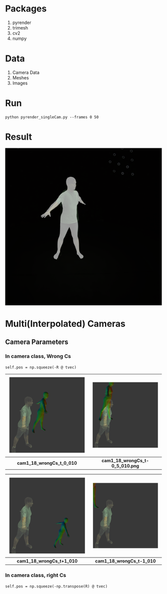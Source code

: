# Packages
1. pyrender
2. trimesh
3. cv2 
4. numpy

# Data
1. Camera Data
2. Meshes
3. Images 

# Run 
```
python pyrender_singleCam.py --frames 0 50
```
# Result 
![overlaySmpl_gtImage](000000.png)

# Multi(Interpolated) Cameras

## Camera Parameters
### In camera class, **Wrong Cs**
```
self.pos = np.squeeze(-R @ tvec)
```

| ![cam1_18_wrongCs_t_0_010.png](images_diffCamConf/cam1_18_wrongCs_t_0_010.png)| ![cam1_18_wrongCs_t-0_5_010.png](images_diffCamConf/cam1_18_wrongCs_t-0_5_010.png)   |
|:--:|:--: |
| <b> cam1_18_wrongCs_t_0_010</b>|  <b>cam1_18_wrongCs_t-0_5_010.png</b>  |

|![cam1_18_wrongCs_t+1_010.png](images_diffCamConf/cam1_18_wrongCs_t+1_010.png)|  ![cam1_18_wrongCs_t-1_010.png](images_diffCamConf/cam1_18_wrongCs_t-1_010.png)|
|:--:|:--: |
| <b>cam1_18_wrongCs_t+1_010 </b>  |  <b>cam1_18_wrongCs_t-1_010</b>   |

### In camera class, **right Cs**
```
self.pos = np.squeeze(-np.transpose(R) @ tvec)
```
